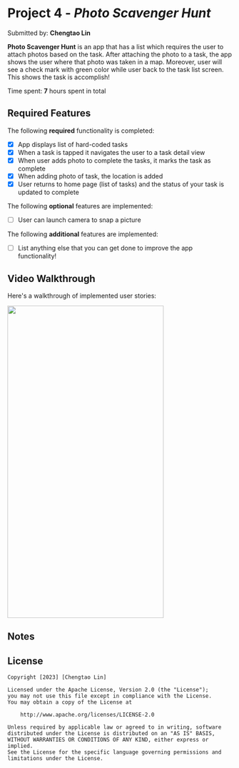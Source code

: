 # Project 4 - *Photo Scavenger Hunt*

Submitted by: **Chengtao Lin**

**Photo Scavenger Hunt** is an app that has a list which requires the user to attach photos based on the task. After attaching the photo to a task, the app shows the user where that photo was taken in a map. Moreover, user will see a check mark with green color while user back to the task list screen. This shows the task is accomplish!

Time spent: **7** hours spent in total

## Required Features

The following **required** functionality is completed:

- [x] App displays list of hard-coded tasks
- [x] When a task is tapped it navigates the user to a task detail view
- [x] When user adds photo to complete the tasks, it marks the task as complete
- [x] When adding photo of task, the location is added
- [x] User returns to home page (list of tasks) and the status of your task is updated to complete
 
The following **optional** features are implemented:

- [ ] User can launch camera to snap a picture	

The following **additional** features are implemented:

- [ ] List anything else that you can get done to improve the app functionality!

## Video Walkthrough

Here's a walkthrough of implemented user stories:

<img src="https://github.com/TaoLyn838/IOS102/blob/main/PhotoScavengerHunt/AppWalkThrough/PhotoScavengerHunt.gif" width="350" height="700"><br>


## Notes

## License

    Copyright [2023] [Chengtao Lin]

    Licensed under the Apache License, Version 2.0 (the "License");
    you may not use this file except in compliance with the License.
    You may obtain a copy of the License at

        http://www.apache.org/licenses/LICENSE-2.0

    Unless required by applicable law or agreed to in writing, software
    distributed under the License is distributed on an "AS IS" BASIS,
    WITHOUT WARRANTIES OR CONDITIONS OF ANY KIND, either express or implied.
    See the License for the specific language governing permissions and
    limitations under the License.
